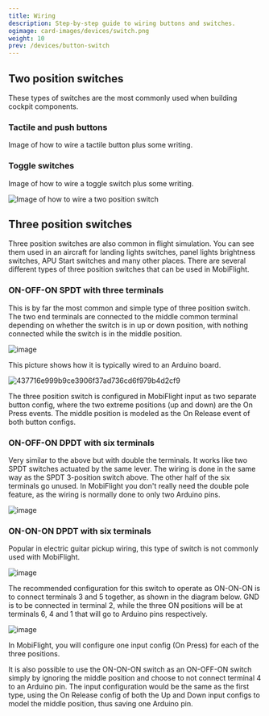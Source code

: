 ```yaml
---
title: Wiring
description: Step-by-step guide to wiring buttons and switches.
ogimage: card-images/devices/switch.png
weight: 10
prev: /devices/button-switch
---
```


## Two position switches

These types of switches are the most commonly used when building cockpit components.

### Tactile and push buttons

Image of how to wire a tactile button plus some writing.

### Toggle switches

Image of how to wire a toggle switch plus some writing.

![Image of how to wire a two position switch](switch_wiring.png)

## Three position switches

Three position switches are also common in flight simulation. You can see them used in an aircraft for landing lights switches, panel lights brightness switches, APU Start switches and many other places. There are several different types of three position switches that can be used in MobiFlight.

### ON-OFF-ON SPDT with three terminals

This is by far the most common and simple type of three position switch. The two end terminals are connected to the middle common terminal depending on whether the switch is in up or down position, with nothing connected while the switch is in the middle position.

![image](https://github.com/MobiFlight/MobiFlight-Connector/assets/86563553/4fa5545c-368e-4e84-b86f-beb2611ecb9f)

This picture shows how it is typically wired to an Arduino board.

![437716e999b9ce3906f37ad736cd6f979b4d2cf9](https://github.com/MobiFlight/MobiFlight-Connector/assets/86563553/71846298-2fbe-4c8e-94a6-5d71b3637425)

The three position switch is configured in MobiFlight input as two separate button config, where the two extreme positions (up and down) are the On Press events. The middle position is modeled as the On Release event of both button configs.

### ON-OFF-ON DPDT with six terminals

Very similar to the above but with double the terminals. It works like two SPDT switches actuated by the same lever. The wiring is done in the same way as the SPDT 3-position switch above. The other half of the six terminals go unused. In MobiFlight you don't really need the double pole feature, as the wiring is normally done to only two Arduino pins.

![image](https://github.com/MobiFlight/MobiFlight-Connector/assets/86563553/ed095c9f-f77c-4788-8f3e-c7a7de66e0d5)

### ON-ON-ON DPDT with six terminals

Popular in electric guitar pickup wiring, this type of switch is not commonly used with MobiFlight.

![image](https://github.com/MobiFlight/MobiFlight-Connector/assets/86563553/fd507ebf-b9ea-4c04-8ce7-3181ca04c404)

The recommended configuration for this switch to operate as ON-ON-ON is to connect terminals 3 and 5 together, as shown in the diagram below. GND is to be connected in terminal 2, while the three ON positions will be at terminals 6, 4 and 1 that will go to Arduino pins respectively.

![image](https://github.com/MobiFlight/MobiFlight-Connector/assets/86563553/50021945-02e9-47c1-895b-794ec1d8f66b)

In MobiFlight, you will configure one input config (On Press) for each of the three positions.

It is also possible to use the ON-ON-ON switch as an ON-OFF-ON switch simply by ignoring the middle position and choose to not connect terminal 4 to an Arduino pin. The input configuration would be the same as the first type, using the On Release config of both the Up and Down input configs to model the middle position, thus saving one Arduino pin.
